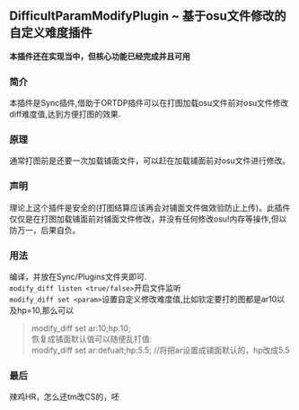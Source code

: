 ## DifficultParamModifyPlugin ~ 基于osu文件修改的自定义难度插件

**本插件还在实现当中，但核心功能已经完成并且可用**

### 简介
本插件是Sync插件,借助于ORTDP插件可以在打图加载osu文件前对osu文件修改diff难度值,达到方便打图的效果.

### 原理
通常打图前是还要一次加载铺面文件，可以赶在加载铺面前对osu文件进行修改。

### 声明
理论上这个插件是安全的(打图结算应该再会对铺面文件做效验防止上传)。此插件仅仅是在打图加载铺面前对铺面文件修改，并没有任何修改osu!内存等操作,但以防万一，后果自负。

### 用法
编译，并放在Sync/Plugins文件夹即可.<br/>
`modify_diff listen <true/false>`开启文件监听<br>
`modify_diff set <param>`设置自定义修改难度值,比如钦定要打的图都是ar10以及hp=10,那么可以<br>
>
> modify_diff set ar:10;hp:10;<br>
> 恢复成铺面默认值可以随便乱打值:<br>
> modify_diff set ar:defualt;hp:5.5; //将把ar设置成铺面默认的，hp改成5.5
>

### 最后
辣鸡HR，怎么还tm改CS的，呸
